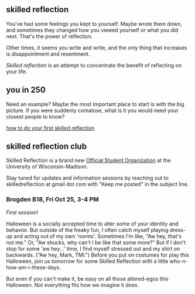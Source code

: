 ## skilled reflection 
You've had some feelings you kept to yourself. Maybe wrote them down, and sometimes they changed how you viewed yourself or what you did next. That's the power of reflection.

Other times, it seems you write and write, and the only thing that increases is disappointment and resentment.

_Skilled reflection_ is an attempt to concentrate the benefit of reflecting on your life.

## you in 250
Need an example? Maybe the most important place to start is with the big picture. If you were suddenly comatose, what is it you would need your closest people to know? 

[how to do your first skilled reflection](self250.md)


## skilled reflection club

Skilled Reflection is a brand new [Official Student Organization](https://win.wisc.edu/organization/skilledreflection)
at the University of Wisconsin-Madison.

Stay tuned for updates and information sessions by reaching out to
skilledreflection at gmail dot com
with "Keep me posted" in the subject line.


### Brogden B18, Fri Oct 25, 3-4 PM
*First session!*

Halloween is a socially accepted time to alter some of your identity and behavior. But outside of the freaky fun, I often catch myself playing dress-up and acting out of my own 'norms'. Sometimes I'm like, "Aw hey, that's not me." Or, "Aw shucks, why can't I be like that some more?" But if I don't stop for some 'aw hey...' time, I find myself stressed out and my shirt on backwards. ("Aw hey, Mark, TMI.") Before you put on costumes for play this Halloween, join us tomorrow for some Skilled Reflection with a little who-n-how-am-i-these-days. 

But even if you can't make it, be easy on all those altered-egos this Halloween. Not everything fits how we imagine it does.


